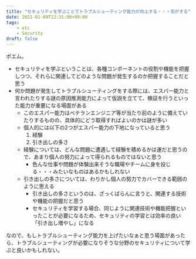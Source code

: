 ```yaml
---
title: "セキュリティを学ぶことでトラブルシューティング能力が向上する・・・気がする"
date: 2021-01-09T12:31:00+09:00
tags:
    - etc
    - Security
draft: false
---
```


ポエム。

<!--more-->

- セキュリティを学ぶということは、各種コンポーネントの役割や機能を把握しつつ、それらに関連してどのような問題が発生するのか把握することだと思う
- 何か問題が発生してトラブルシューティングをする際には、エスパー能力と言われたりする謎の原因推測能力によって仮説を立てて、検証を行うといった能力が重要になる場面がある
    - このエスパー能力はベテランエンジニア等が当たり前のように備えていたりするものの、具体的にどう取得すればよいのかは謎が多い
    - 個人的には以下の2つがエスパー能力の下地になっていると思う
        1. 経験
        2. 引き出しの多さ
    - 経験については、どんな問題に遭遇して経験を積めるかは運だと思うので、あまり個人の努力によって得られるものではないと思う
        - 色んな仕事や問題が体験出来そうな職場やチームに身を投じる・・・みたいなものはあるかもしれない
    - 引き出しの多さについては、わりかし個人の努力でカバーできる範囲のように思える
        - 引き出しの多さというのは、ざっくばらんに言うと、関連する技術や機能の把握だと思う
        - セキュリティを学習する場合、同じように関連技術や機能把握といったことが必要になるため、セキュリティの学習とは効率の良い「引き出し増やし」になる

なので、もしトラブルシューティング能力を上げたいなぁと思う場面があったら、トラブルシューティングが必要になりそうな分野のセキュリティについて学ぶと良いかもしれない。
